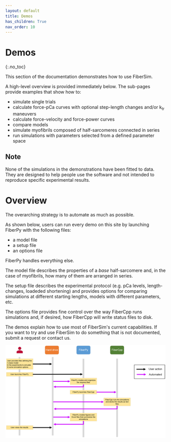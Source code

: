 ```yaml
---
layout: default
title: Demos
has_children: True
nav_order: 10
---
```


# Demos
{:.no_toc}

This section of the documentation demonstrates how to use FiberSim.

A high-level overview is provided immediately below. The sub-pages provide examples that show how to:

+ simulate single trials
+ calculate force-pCa curves with optional step-length changes and/or k<sub>tr</sub> maneuvers
+ calculate force-velocity and force-power curves
+ compare models
+ simulate myofibrils composed of half-sarcomeres connected in series
+ run simulations with parameters selected from a defined parameter space

## Note

None of the simulations in the demonstrations have been fitted to data. They are designed to help people use the software and not intended to reproduce specific experimental results.

# Overview

The overarching strategy is to automate as much as possible.

As shown below, users can run every demo on this site by launching FiberPy with the following files:
+ a model file
+ a setup file
+ an options file

FiberPy handles everything else.

The model file describes the properties of a *base* half-sarcomere and, in the case of myofibrils, how many of them are arranged in series.

The setup file describes the experimental protocol (e.g. pCa levels, length-changes, loadeded shortening) and provides options for comparing simulations at different starting lengths, models with different parameters, etc.

The options file provides fine control over the way FiberCpp runs simulations and, if desired, how FiberCpp will write status files to disk.

The demos explain how to use most of FiberSim's current capabilities. If you want to try and use FiberSim to do something that is not documented, submit a request or contact us.

<img src="images/FiberSim_workflow.png">